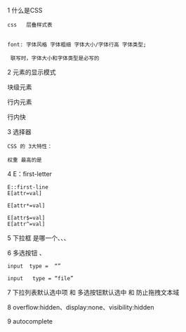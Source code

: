 1 什么是CSS   

    css   层叠样式表   

 
    font: 字体风格 字体粗细 字体大小/字体行高 字体类型;

     联写时，字体大小和字体类型是必写的


     
2   元素的显示模式

   块级元素

   行内元素 

   行内快




3   选择器 

    
    CSS 的 3大特性：

    权重 最高的是   


4   E：first-letter

    E::first-line
    E[attr=val] 

    E[attr*=val] 

    E[attr$=val] 
    E[attr^=val] 



5  下拉框 是哪一个、、、


6  多选按钮  、

    input  type =  “”

    input   type = “file”


7   下拉列表默认选中项   和  多选按钮默认选中   和 防止拖拽文本域 
   

8   overflow:hidden、display:none、visibility:hidden


9  autocomplete    


